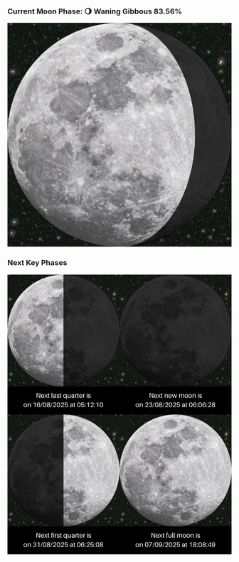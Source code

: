 ### Current Moon Phase: 🌖 Waning Gibbous 83.56%
![Moon Phase](moonphase.png)
### Next Key Phases
![Gallery](gallery.png)